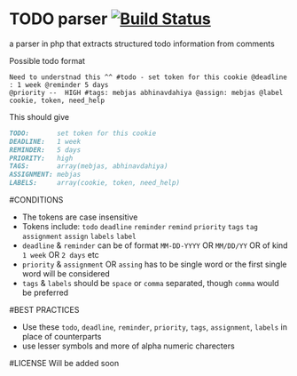 # TODO parser [![Build Status](https://travis-ci.org/TODOCI/todo-parser.svg)](https://travis-ci.org/TODOCI/todo-parser)
a parser in php that extracts structured todo information from comments


Possible todo format
```
Need to understnad this ^^ #todo - set token for this cookie @deadline : 1 week @reminder 5 days
@priority --  HIGH #tags: mebjas abhinavdahiya @assign: mebjas @label cookie, token, need_help
```

This should give
```md
TODO: 		set token for this cookie
DEADLINE: 	1 week
REMINDER: 	5 days
PRIORITY: 	high
TAGS: 		array(mebjas, abhinavdahiya)
ASSIGNMENT: mebjas
LABELS: 	array(cookie, token, need_help)
```

#CONDITIONS
 - The tokens are case insensitive
 - Tokens include: `todo` `deadline` `reminder` `remind` `priority` `tags` `tag` `assignment` `assign` `labels` `label`
 - `deadline` & `reminder` can be of format `MM-DD-YYYY` OR `MM/DD/YY` OR of kind `1 week` OR `2 days` etc
 - `priority` & `assignment` OR `assing` has to be single word or the first single word will be considered
 - `tags` & `labels` should be `space` or `comma` separated, though `comma` would be preferred
 
#BEST PRACTICES
 - Use these `todo`, `deadline`, `reminder`, `priority`, `tags`, `assignment`, `labels` in place of counterparts
 - use lesser symbols and more of alpha numeric charecters

#LICENSE
Will be added soon
